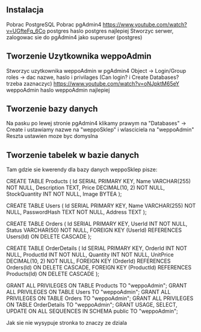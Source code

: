 ## Instalacja
Pobrac PostgreSQL
Pobrac pgAdmin4
https://www.youtube.com/watch?v=UGfteFq_6Co
postgres haslo postgres najlepiej
Stworzyc serwer, zalogowac sie do pgAdmin4 jako superuser (postgres)

## Tworzenie Uzytkownika weppoAdmin
Stworzyc uzytkownika weppoAdmin
w pgAdmin4
Object -> Login/Group roles -> dac nazwe, haslo i privilages (Can login? i Create Databases? trzeba zaznaczyc)
https://www.youtube.com/watch?v=oNJpktM65eY
weppoAdmin haslo weppoAdmin najlepiej

## Tworzenie bazy danych
Na pasku po lewej stronie pgAdmin4 klikamy prawym na "Databases" -> Create i ustawiamy nazwe na "weppoSklep" i wlasciciela na "weppoAdmin"
Reszta ustawien moze byc domyslna

## Tworzenie tabelek w bazie danych
Tam gdzie sie kwerendy dla bazy danych weppoSklep pisze:

CREATE TABLE Products (
    Id SERIAL PRIMARY KEY,
    Name VARCHAR(255) NOT NULL,
    Description TEXT,
    Price DECIMAL(10, 2) NOT NULL,
    StockQuantity INT NOT NULL,
    Image BYTEA
);

CREATE TABLE Users (
    Id SERIAL PRIMARY KEY,
    Name VARCHAR(255) NOT NULL,
    PasswordHash TEXT NOT NULL,
    Address TEXT
);

CREATE TABLE Orders (
    Id SERIAL PRIMARY KEY,
    UserId INT NOT NULL,
    Status VARCHAR(50) NOT NULL,
    FOREIGN KEY (UserId) REFERENCES Users(Id) ON DELETE CASCADE
);

CREATE TABLE OrderDetails (
    Id SERIAL PRIMARY KEY,
    OrderId INT NOT NULL,
    ProductId INT NOT NULL,
    Quantity INT NOT NULL,
    UnitPrice DECIMAL(10, 2) NOT NULL,
    FOREIGN KEY (OrderId) REFERENCES Orders(Id) ON DELETE CASCADE,
    FOREIGN KEY (ProductId) REFERENCES Products(Id) ON DELETE CASCADE
);

GRANT ALL PRIVILEGES ON TABLE Products TO "weppoAdmin";
GRANT ALL PRIVILEGES ON TABLE Users TO "weppoAdmin";
GRANT ALL PRIVILEGES ON TABLE Orders TO "weppoAdmin";
GRANT ALL PRIVILEGES ON TABLE OrderDetails TO "weppoAdmin";
GRANT USAGE, SELECT, UPDATE ON ALL SEQUENCES IN SCHEMA public TO "weppoAdmin";



Jak sie nie wysypuje stronka to znaczy ze dziala
